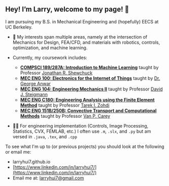 ## Hey! I’m Larry, welcome to my page!  👋

I am pursuing my B.S. in Mechanical Engineering and (hopefully) EECS at UC Berkeley.
- 🤖 My interests span multiple areas, namely at the intersection of Mechanics for Design, FEA/CFD, and materials with robotics, controls, optimization, and machine learning.
- Currently, my coursework includes:
  - **[COMPSCI 189/287A: Introduction to Machine Learning](https://www2.eecs.berkeley.edu/Courses/CS189/)** taught by Professor [Jonathan R. Shewchuck](https://people.eecs.berkeley.edu/~jrs/)
  - **[MEC ENG 100: Electronics for the Internet of Things](https://classes.berkeley.edu/content/2025-spring-meceng-100-001-lec-001)** taught by [Dr. George Anwar](https://me.berkeley.edu/people/george-anwar/)
  - **[MEC ENG 104: Engineering Mechanics II](https://classes.berkeley.edu/content/2025-spring-meceng-104-001-lec-001)** taught by Professor [David J. Steigmann](https://me.berkeley.edu/people/david-steigmann/)
  - **[MEC ENG C180: Engineering Analysis using the Finite Element Method](https://classes.berkeley.edu/content/2025-spring-meceng-c180-001-lec-001)** taught by Professor [Tarek I. Zohdi](https://me.berkeley.edu/people/tarek-i-zohdi/)
  - **[MEC ENG 151B/250B: Convective Transport and Computational Methods](https://classes.berkeley.edu/content/2025-spring-meceng-151b-001-lec-001)** taught by Professor [Van P. Carey](https://me.berkeley.edu/people/van-p-carey/)

- 👨‍💻 For engineering implementation (Controls, Image Processing, Statistics, CVX, FEMLAB, etc.) I often use `.m`, `.slx`, and `.py` but am versed in `.java`, `.tex`, and `.cpp`

To see what I'm up to (or previous projects) you should look at the following or email me:
- larryhui7.github.io
- [https://www.linkedin.com/in/larryhui7/](https://www.linkedin.com/in/larryhui7/)
- Email me at: [larryhui7@gmail.com](larryhui7@gmail.com)
